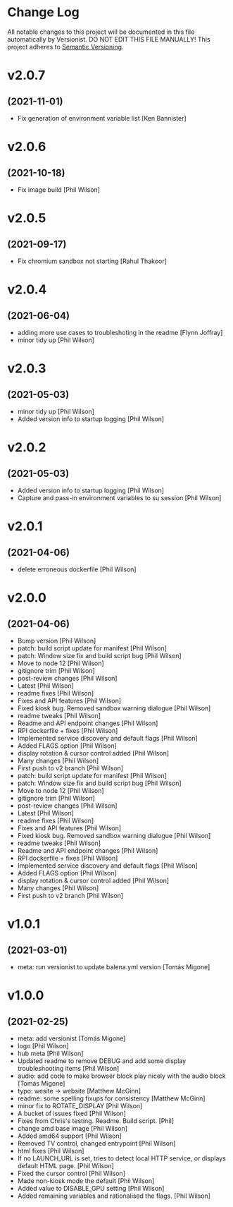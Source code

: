 # Change Log

All notable changes to this project will be documented in this file
automatically by Versionist. DO NOT EDIT THIS FILE MANUALLY!
This project adheres to [Semantic Versioning](http://semver.org/).

# v2.0.7
## (2021-11-01)

* Fix generation of environment variable list [Ken Bannister]

# v2.0.6
## (2021-10-18)

* Fix image build [Phil Wilson]

# v2.0.5
## (2021-09-17)

* Fix chromium sandbox not starting [Rahul Thakoor]

# v2.0.4
## (2021-06-04)

* adding more use cases to troubleshoting in the readme [Flynn Joffray]
* minor tidy up [Phil Wilson]

# v2.0.3
## (2021-05-03)

* minor tidy up [Phil Wilson]
* Added version info to startup logging [Phil Wilson]

# v2.0.2
## (2021-05-03)

* Added version info to startup logging [Phil Wilson]
* Capture and pass-in environment variables to su session [Phil Wilson]

# v2.0.1
## (2021-04-06)

* delete erroneous dockerfile [Phil Wilson]

# v2.0.0
## (2021-04-06)

* Bump version [Phil Wilson]
* patch: build script update for manifest [Phil Wilson]
* patch: Window size fix and build script bug [Phil Wilson]
* Move to node 12 [Phil Wilson]
* gitignore trim [Phil Wilson]
* post-review changes [Phil Wilson]
* Latest [Phil Wilson]
* readme fixes [Phil Wilson]
* Fixes and API features [Phil Wilson]
* Fixed kiosk bug. Removed sandbox warning dialogue [Phil Wilson]
* readme tweaks [Phil Wilson]
* Readme and API endpoint changes [Phil Wilson]
* RPI dockerfile + fixes [Phil Wilson]
* Implemented service discovery and default flags [Phil Wilson]
* Added FLAGS option [Phil Wilson]
* display rotation & cursor control added [Phil Wilson]
* Many changes [Phil Wilson]
* First push to v2 branch [Phil Wilson]
* patch: build script update for manifest [Phil Wilson]
* patch: Window size fix and build script bug [Phil Wilson]
* Move to node 12 [Phil Wilson]
* gitignore trim [Phil Wilson]
* post-review changes [Phil Wilson]
* Latest [Phil Wilson]
* readme fixes [Phil Wilson]
* Fixes and API features [Phil Wilson]
* Fixed kiosk bug. Removed sandbox warning dialogue [Phil Wilson]
* readme tweaks [Phil Wilson]
* Readme and API endpoint changes [Phil Wilson]
* RPI dockerfile + fixes [Phil Wilson]
* Implemented service discovery and default flags [Phil Wilson]
* Added FLAGS option [Phil Wilson]
* display rotation & cursor control added [Phil Wilson]
* Many changes [Phil Wilson]
* First push to v2 branch [Phil Wilson]

# v1.0.1
## (2021-03-01)

* meta: run versionist to update balena.yml version [Tomás Migone]

# v1.0.0
## (2021-02-25)

* meta: add versionist [Tomás Migone]
* logo [Phil Wilson]
* hub meta [Phil Wilson]
* Updated readme to remove DEBUG and add some display troubleshooting items [Phil Wilson]
* audio: add code to make browser block play nicely with the audio block [Tomás Migone]
* typo: wesite -> website [Matthew McGinn]
* readme: some spelling fixups for consistency [Matthew McGinn]
* minor fix to ROTATE_DISPLAY [Phil Wilson]
* A bucket of issues fixed [Phil Wilson]
* Fixes from Chris's testing. Readme. Build script. [Phil]
* change amd base image [Phil Wilson]
* Added amd64 support [Phil Wilson]
* Removed TV control, changed entrypoint [Phil Wilson]
* html fixes [Phil Wilson]
* If no LAUNCH_URL is set, tries to detect local HTTP service, or displays default HTML page. [Phil Wilson]
* Fixed the cursor control [Phil Wilson]
* Made non-kiosk mode the default [Phil Wilson]
* Added value to DISABLE_GPU setting [Phil Wilson]
* Added remaining variables and rationalised the flags. [Phil Wilson]
